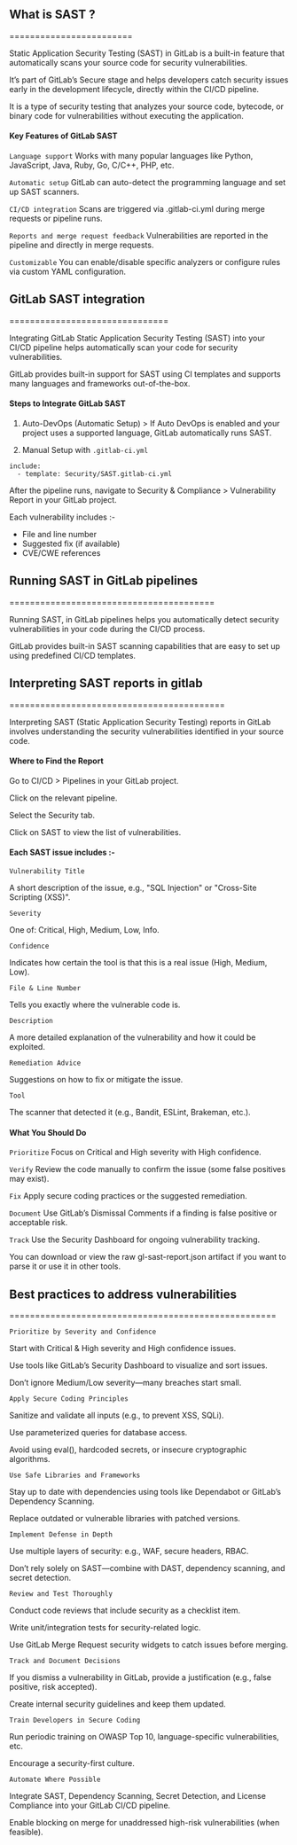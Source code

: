## What is SAST ?
========================


Static Application Security Testing (SAST) in GitLab is a built-in feature that automatically scans your source code for security vulnerabilities. 

It’s part of GitLab’s Secure stage and helps developers catch security issues early in the development lifecycle, directly within the CI/CD pipeline.

It is a type of security testing that analyzes your source code, bytecode, or binary code for vulnerabilities without executing the application.

#### Key Features of GitLab SAST

`Language support` Works with many popular languages like Python, JavaScript, Java, Ruby, Go, C/C++, PHP, etc.

`Automatic setup` GitLab can auto-detect the programming language and set up SAST scanners.

`CI/CD integration` Scans are triggered via .gitlab-ci.yml during merge requests or pipeline runs.

`Reports and merge request feedback` Vulnerabilities are reported in the pipeline and directly in merge requests.

`Customizable` You can enable/disable specific analyzers or configure rules via custom YAML configuration.


## GitLab SAST integration
===============================

Integrating GitLab Static Application Security Testing (SAST) into your CI/CD pipeline helps automatically scan your code for security vulnerabilities. 

GitLab provides built-in support for SAST using CI templates and supports many languages and frameworks out-of-the-box.

#### Steps to Integrate GitLab SAST

1. Auto-DevOps (Automatic Setup) > If Auto DevOps is enabled and your project uses a supported language, GitLab automatically runs SAST.

2. Manual Setup with `.gitlab-ci.yml`

```
include:
  - template: Security/SAST.gitlab-ci.yml
```

After the pipeline runs, navigate to Security & Compliance > Vulnerability Report in your GitLab project.

Each vulnerability includes :-

  - File and line number
  - Suggested fix (if available)
  - CVE/CWE references



## Running SAST in GitLab pipelines
========================================

Running SAST, in GitLab pipelines helps you automatically detect security vulnerabilities in your code during the CI/CD process. 

GitLab provides built-in SAST scanning capabilities that are easy to set up using predefined CI/CD templates.


## Interpreting SAST reports in gitlab
==========================================

Interpreting SAST (Static Application Security Testing) reports in GitLab involves understanding the security vulnerabilities identified in your source code.

#### Where to Find the Report

Go to CI/CD > Pipelines in your GitLab project.

Click on the relevant pipeline.

Select the Security tab.

Click on SAST to view the list of vulnerabilities.


#### Each SAST issue includes :-

`Vulnerability Title`

A short description of the issue, e.g., "SQL Injection" or "Cross-Site Scripting (XSS)".

`Severity`

One of: Critical, High, Medium, Low, Info.

`Confidence`

Indicates how certain the tool is that this is a real issue (High, Medium, Low).

`File & Line Number`

Tells you exactly where the vulnerable code is.

`Description`

A more detailed explanation of the vulnerability and how it could be exploited.

`Remediation Advice`

Suggestions on how to fix or mitigate the issue.

`Tool`

The scanner that detected it (e.g., Bandit, ESLint, Brakeman, etc.).


#### What You Should Do

`Prioritize` Focus on Critical and High severity with High confidence.

`Verify` Review the code manually to confirm the issue (some false positives may exist).

`Fix` Apply secure coding practices or the suggested remediation.

`Document` Use GitLab’s Dismissal Comments if a finding is false positive or acceptable risk.

`Track` Use the Security Dashboard for ongoing vulnerability tracking.

You can download or view the raw gl-sast-report.json artifact if you want to parse it or use it in other tools.


## Best practices to address vulnerabilities
====================================================

`Prioritize by Severity and Confidence` 

Start with Critical & High severity and High confidence issues.

Use tools like GitLab’s Security Dashboard to visualize and sort issues.

Don’t ignore Medium/Low severity—many breaches start small.

`Apply Secure Coding Principles`

Sanitize and validate all inputs (e.g., to prevent XSS, SQLi).

Use parameterized queries for database access.

Avoid using eval(), hardcoded secrets, or insecure cryptographic algorithms.

`Use Safe Libraries and Frameworks`

Stay up to date with dependencies using tools like Dependabot or GitLab’s Dependency Scanning.

Replace outdated or vulnerable libraries with patched versions.

`Implement Defense in Depth`

Use multiple layers of security: e.g., WAF, secure headers, RBAC.

Don’t rely solely on SAST—combine with DAST, dependency scanning, and secret detection.

`Review and Test Thoroughly`

Conduct code reviews that include security as a checklist item.

Write unit/integration tests for security-related logic.

Use GitLab Merge Request security widgets to catch issues before merging.

`Track and Document Decisions`

If you dismiss a vulnerability in GitLab, provide a justification (e.g., false positive, risk accepted).

Create internal security guidelines and keep them updated.

`Train Developers in Secure Coding`

Run periodic training on OWASP Top 10, language-specific vulnerabilities, etc.

Encourage a security-first culture.

`Automate Where Possible`

Integrate SAST, Dependency Scanning, Secret Detection, and License Compliance into your GitLab CI/CD pipeline.

Enable blocking on merge for unaddressed high-risk vulnerabilities (when feasible).


